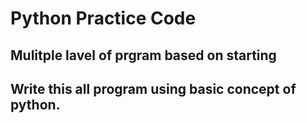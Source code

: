 # Python Practice Code
## Mulitple lavel of prgram based on starting 
## Write this all program using basic concept of python.
